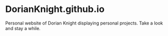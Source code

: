 # DorianKnight.github.io
Personal website of Dorian Knight displaying personal projects. Take a look and stay a while.
